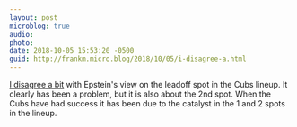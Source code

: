 ```yaml
---
layout: post
microblog: true
audio: 
photo: 
date: 2018-10-05 15:53:20 -0500
guid: http://frankm.micro.blog/2018/10/05/i-disagree-a.html
---
```

[I disagree a bit](https://www.mlb.com/cubs/news/5-questions-for-cubs-in-2018-19-offseason/c-297116468) with Epstein's view on the leadoff spot in the Cubs lineup. It clearly has been a problem, but it is also about the 2nd spot. When the Cubs have had success it has been due to the catalyst in the 1 and 2 spots in the lineup.
